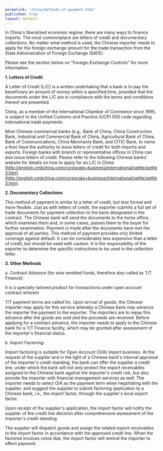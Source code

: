 ```yaml
--- 
permalink: 'china/methods-of-payment.html' 
published: true 
layout: default
---
```

In China's liberalized economic regime, there are many ways to finance imports. The most commonplace are letters of credit and documentary collections. No matter what method is used, the Chinese importer needs to apply for the foreign exchange amount for the trade transaction from the State Administration of Foreign Exchange (SAFE).

Please see the section below on "Foreign-Exchange Controls" for more information.

**1. Letters of Credit**

A Letter of Credit (L/C) is a written undertaking that a bank is to pay the beneficiary an amount of money within a specified time, provided that the documents under the L/C are in compliance with the terms and conditions thereof are presented.

China, as a member of the International Chamber of Commerce since 1995, is subject to the Unified Customs and Practice (UCP) 500 code regarding international trade payments.

Most Chinese commercial banks (e.g., Bank of China, China Construction Bank, Industrial and Commercial Bank of China, Agricultural Bank of China, Bank of Communications, China Merchants Bank, and CITIC Bank, to name a few) have the authority to issue letters of credit for both imports and exports. Foreign banks with branch or representative offices in China can also issue letters of credit. Please refer to the following Chinese banks' website for details on how to apply for an L/C in China: [http://english.cmbchina.com/corporate+business/international/settle/settle3.htm](http://english.cmbchina.com/corporate+business/international/settle/settle3.htm).

**2. Documentary Collections**

This method of payment is similar to a letter of credit, but less formal and more flexible. Just as with letters of credit, the exporter submits a full set of trade documents for payment collection to the bank designated in the contract. The Chinese bank will send the documents to the home office, which examines them and, in some cases, passes them to the buyer for further examination. Payment is made after the documents have met the approval of all parties. This method of payment provides only limited coverage against default. It can be considerably less expensive than a letter of credit, but should be used with caution. It is the responsibility of the exporter to determine the specific instructions to be used in the collection letter.

**3. Other Methods**

a. Contract Advance (for wire remitted funds, therefore also called as T/T Finance): 

It is a specially tailored product for transactions under open account contract wherein

T/T payment terms are called for. Upon arrival of goods, the Chinese importer may apply for this service whereby a Chinese bank may advance the importer the payment to the exporter. The importers are to repay this advance after the goods are sold and the proceeds are received. Before applying for a contract advance, the importer needs to apply to the Chinese bank for a T/T Finance facility, which may be granted after assessment of the importer's financial status.

b. Import Factoring:

Import factoring is suitable for Open Account (O/A) import business. At the request of the supplier and in the light of a Chinese bank's internal appraisal of the importer's credit standing, the bank can offer the supplier a credit line, under which the bank will not only protect the export receivables assigned to the Chinese bank against the importer's credit risk, but also provide the importer with financial management services as well. The importer needs to select O/A as the payment term when negotiating with the supplier, and suggest the supplier to submit factoring application to a Chinese bank, i.e., the import factor, through the supplier's local export factor.

Upon receipt of the supplier's application, the import factor will notify the supplier of the credit line decision after comprehensive assessment of the importer's credit standing.

The supplier will dispatch goods and assign the related export receivables to the import factor in accordance with the approved credit line. When the factored invoices come due, the import factor will remind the importer to effect payment.
